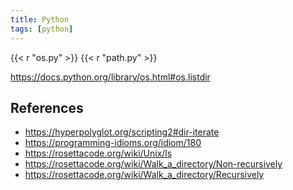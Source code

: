 ```yaml
---
title: Python
tags: [python]
---
```


{{< r "os.py" >}}
{{< r "path.py" >}}

<https://docs.python.org/library/os.html#os.listdir>

## References

- <https://hyperpolyglot.org/scripting2#dir-iterate>
- <https://programming-idioms.org/idiom/180>
- <https://rosettacode.org/wiki/Unix/ls>
- <https://rosettacode.org/wiki/Walk_a_directory/Non-recursively>
- <https://rosettacode.org/wiki/Walk_a_directory/Recursively>
